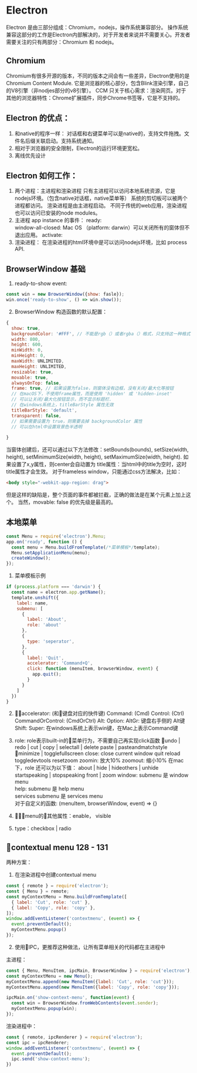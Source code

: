 # Electron
Electron 是由三部分组成：Chromium，nodejs，操作系统兼容部分。
操作系统兼容这部分的工作是Electron内部解决的，对于开发者来说并不需要关心。开发者需要关注的只有两部分：Chromium 和 nodejs。

## Chromium
Chromium有很多开源的版本，不同的版本之间会有一些差异，Electron使用的是Chromium Content Module. 它是浏览器的核心部分，包含Blink渲染引擎，自己的V8引擎（非nodjes部分的v8引擎）。
CCM 只关于核心需求：渲染网页。对于其他的浏览器特性：Chrome扩展插件，同步Chrome书签等，它是不支持的。


## Electron 的优点：
1. 和native的程序一样：
对话框和右键菜单可以是native的，支持文件拖拽。文件名后缀关联启动。支持系统通知。
2. 相对于浏览器的安全限制，Electron的运行环境更宽松。
3. 离线优先设计

## Electron 如何工作：
1. 两个进程：主进程和渲染进程
只有主进程可以访问本地系统资源，它是nodejs环境。（包含native对话框，native菜单等）
系统的剪切板可以被两个进程都访问。
渲染进程是由主进程启动。
不同于传统的web应用，渲染进程也可以访问已安装的node modules。
2. 主进程 app instance 的事件：
ready:  
window-all-closed:  Mac OS （platform: darwin）可以关闭所有的窗体但不退出应用。
activate: 
3. 渲染进程： 在渲染进程的html环境中是可以访问nodejs环境，比如 process API. 


## BrowserWindow 基础
1. ready-to-show event: 
```js
const win = new BrowserWindow({show: fasle});
win.once('ready-to-show', () => win.show()); 
```
2. BrowserWindow 构造函数的默认配置：
```js
{
  show: true,
  backgroundColor: '#FFF', // 不能是rgb（）或者rgba（）格式，只支持这一种格式
  width: 800,
  height: 600,
  minWidth: 0,
  minHeight: 0,
  maxWidth: UNLIMITED,
  maxHeight: UNLIMITED,
  resizable: true,
  movable: true,
  alwaysOnTop: false,
  frame: true, // 如果设置为false，则窗体没有边框，没有关闭/最大化等按钮
  // 在macOS下，不使用frame属性，而是使用 'hidden' 或 'hidden-inset'
  // 可以让关闭/最大化按钮显示，而不显示标题栏.
  // 在windows系统上，titleBarStyle 属性无效
  titleBarStyle: 'default',
  transparent: false, 
  // 如果需要设置为 true，则需要去掉 backgroundColor 属性
  // 可以在html中设置背景色半透明
  
}
```
当窗体创建后，还可以通过以下方法修改：setBounds(bounds), setSize(width, height), setMinimumSize(width, height), setMaximumSize(width, height).
如果设置了x,y属性，则center会自动置为
title属性：当html中的title为空时，这时title属性才会生效。
对于frameless window，只能通过css方法解决，比如：
```html
<body style="-webkit-app-region: drag">
```
但是这样的缺陷是，整个页面的事件都被拦截，正确的做法是在某个元素上加上这个。
当然，movable: false 的优先级是最高的。

## 本地菜单
```js
const Menu = require('electron').Menu;
app.on('ready', function () {
  const menu = Menu.buildFromTemplate(/*菜单模板*/template);
  Menu.setApplicationMenu(menu);
  createWindow();
});
```
1. 菜单模板示例
```js
if (process.platform === 'darwin') {
  const name = electron.app.getName();
  template.unshift({
    label: name,
    submenu: [
      {
        label: 'About',
        role: 'about'
      }, 
      {
        type: 'seperator',
      }, 
      {
        label: 'Quit',
        accelerator: 'Command+Q',
        click: function (menuItem, browserWindow, event) {
          app.quit();
        }
      }
    ]
  })
}
```
2. accelerator: (和键盘对应的快件键)
Command: (Cmd)
Control: (Ctrl)
CommandOrControl: (CmdOrCtrl)
Alt:
Option:
AltGr: 键盘右手侧的 Alt键
Shift:
Super: 在windows系统上表示win键，在Mac上表示Command键

3. role: role表示built-in的菜单行为，不需要自己再实现click函数
undo | redo | cut | copy | selectall | delete
paste | pasteandmatchstyle
minimize | togglefullscreen
close: close current window
quit
reload
toggledevtools
resetzoom
zoomin: 放大10%
zoomout: 缩小10%
在mac下，role 还可以为以下值：
about | hide | hideothers | unhide
startspeaking | stopspeaking
front | zoom 
window: submenu 是 window menu  
help: submenu 是 help menu   
services submenu 是 services menu   
对于自定义的函数: (menuItem, browserWindow, event) => {}   
4. menu的其他属性：enable， visible  
5. type：checkbox | radio

## contextual menu  128 - 131
两种方案：
1. 在渲染进程中创建contextual menu
```js
const { remote } = require('electron');
const { Menu } = remote;
const myContextMenu = Menu.buildFromTemplate([
  { label: 'Cut', role: 'cut' },
  { label: 'Copy', role: 'copy' },
]);
window.addEventListener('contextmenu', (event) => {
  event.preventDefault();
  myContextMenu.popup()
});
```
2. 使用IPC，更推荐这种做法，让所有菜单相关的代码都在主进程中

主进程：  
```js
const { Menu, MenuItem, ipcMain, BrowserWindow } = require('electron');
const myContextMenu = new Menu();
myContextMenu.append(new MenuItem({label: 'Cut', role: 'cut'}));
myContextMenu.append(new MenuItem({label: 'Copy', role: 'copy'}));

ipcMain.on('show-context-menu', function(event) {
  const win = BrowserWindow.fromWebContents(event.sender);
  myContextMenu.popup(win);
});
```
渲染进程中：
```js
const { remote, ipcRenderer } = require('electron');
const ipc = ipcRenderer;
window.addEventListener('contextmenu', (event) => {
  event.preventDefault();
  ipc.send('show-context-menu');
})
```
